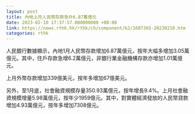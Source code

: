 ```yaml
---
layout: post
title: 內地上月人民幣存款急升6.87萬億元
date: 2023-02-10 17:37:57.000000000 +08:00
link: https://news.rthk.hk/rthk/ch/component/k2/1687365-20230210.htm
categories: rthk
---
```


人民銀行數據顯示，內地1月人民幣存款增加6.87萬億元，按年大幅多增加3.05萬億元。其中，住戶存款急增6.2萬億元，非銀行業金融機構存款亦增加1.01萬億元。

上月外幣存款增加339億美元，按年多增加67億美元。

另外，至1月底，社會融資規模存量350.93萬億元，按年增長9.4%。上月社會融資規模增量5.98萬億元，按年少1959億元。其中，對實體經濟發放的人民幣貸款增加4.93萬億元，按年多增加7308億元。
